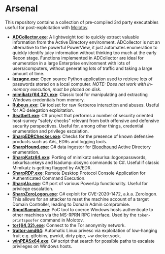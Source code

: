 # Arsenal

This repository contains a collection of pre-compiled 3rd party executables useful for post-exploitation with [Molotov](https://acab.enterprises/dismantl/Molotov).

- **[ADCollector.exe](https://github.com/dev-2null/ADCollector)**: A lightweight tool to quickly extract valuable information from the Active Directory environment. ADCollector is not an alternative to the powerful PowerView, it just automates enumeration to quickly identify juicy information without thinking too much at the early Recon stage. Functions implemented in ADCollector are ideal for enumeration in a large Enterprise environment with lots of users/computers, without generating lots of traffic and taking a large amount of time.
- **[lazagne.exe](https://github.com/AlessandroZ/LaZagne)**: Open source Python application used to retrieve lots of passwords stored on a local computer. *NOTE: Does not work with in-memory execution, must be placed on disk*.
- **[mimikatz{64,32}.exe](https://github.com/gentilkiwi/mimikatz)**: Classic tool for manipulating and extracting Windows credentials from memory.
- **[Rubeus.exe](https://github.com/GhostPack/Rubeus)**: C# toolset for raw Kerberos interaction and abuses. Useful for AD delegation exploitation.
- **[Seatbelt.exe](https://github.com/GhostPack/Seatbelt)**: C# project that performs a number of security oriented host-survey "safety checks" relevant from both offensive and defensive security perspectives. Useful for, among other things, credential enumeration and privilege escalation.
- **[SharpEDRChecker.exe](https://github.com/PwnDexter/SharpEDRChecker)**: Checks for the presence of known defensive products such as AVs, EDRs and logging tools.
- **[SharpHound.exe](https://github.com/BloodHoundAD/SharpHound)**: C# data ingestor for [Bloodhound](https://github.com/BloodHoundAD/BloodHound) Active Directory enumeration.
- **[SharpKatz64.exe](https://github.com/b4rtik/SharpKatz)**: Porting of mimikatz sekurlsa::logonpasswords, sekurlsa::ekeys and lsadump::dcsync commands to C#. Useful if classic Mimikatz is getting flagged by AV/EDR.
- **[SharpRDP.exe](https://github.com/0xthirteen/SharpRDP)**: Remote Desktop Protocol Console Application for Authenticated Command Execution.
- **[SharpUp.exe](https://github.com/GhostPack/SharpUp)**: C# port of various PowerUp functionality. Useful for privilege escalation.
- **[SharpZeroLogon.exe](https://github.com/nccgroup/nccfsas/tree/main/Tools/SharpZeroLogon)**: C# exploit for CVE-2020-1472, a.k.a. Zerologon. This allows for an attacker to reset the machine account of a target Domain Controller, leading to Domain Admin compromise.
- **[SpoolSample.exe](https://github.com/leechristensen/SpoolSample)**: PoC tool to coerce Windows hosts authenticate to other machines via the MS-RPRN RPC interface. Used by the `token-printspoofer` command in Molotov.
- **[tor{64,32}.exe](https://torproject.org)**: Connect to the Tor anonymity network.
- **[traitor-amd64](https://github.com/liamg/traitor)**: Automatic Linux privesc via exploitation of low-hanging fruit e.g. gtfobins, pwnkit, dirty pipe, +w docker.sock.
- **[winPEASx64.exe](https://github.com/carlospolop/PEASS-ng/tree/master/winPEAS/winPEASexe)**: C# script that search for possible paths to escalate privileges on Windows hosts.